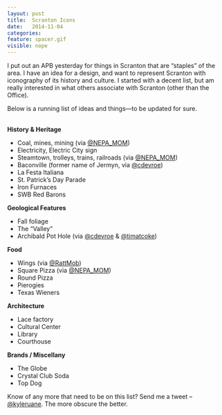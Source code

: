 ```yaml
---
layout: post
title:  Scranton Icons
date:   2014-11-04
categories:
feature: spacer.gif
visible: nope
---
```

I put out an APB yesterday for things in Scranton that are “staples” of the area. I have an idea for a design, and want to represent Scranton with iconography of its history and culture. I started with a decent list, but am really interested in what others associate with Scranton (other than the Office).

Below is a running list of ideas and things—to be updated for sure.



<br>**History & Heritage**

+ Coal, mines, mining (via [@NEPA_MOM](https://twitter.com/NEPA_MOM))
+ Electricity, Electric City sign
+ Steamtown, trolleys, trains, railroads (via [@NEPA_MOM](https://twitter.com/NEPA_MOM))
+ Baconville (former name of Jermyn, via [@cdevroe](https://twitter.com/cdevroe))
+ La Festa Italiana
+ St. Patrick’s Day Parade
+ Iron Furnaces
+ SWB Red Barons


**Geological Features**

+ Fall foliage
+ The “Valley”
+ Archibald Pot Hole (via [@cdevroe](https://twitter.com/cdevroe) & [@timatcoke](https://twitter.com/timatcoke))


**Food**

+ Wings (via [@RattMob](https://twitter.com/RattMob))
+ Square Pizza (via [@NEPA_MOM](https://twitter.com/NEPA_MOM))
+ Round Pizza
+ Pierogies
+ Texas Wieners


**Architecture**

+ Lace factory
+ Cultural Center
+ Library
+ Courthouse


**Brands / Miscellany**

+ The Globe
+ Crystal Club Soda
+ Top Dog



Know of any more that need to be on this list? Send me a tweet – [@kyleruane](https://twitter.com/kyleruane). The more obscure the better.
